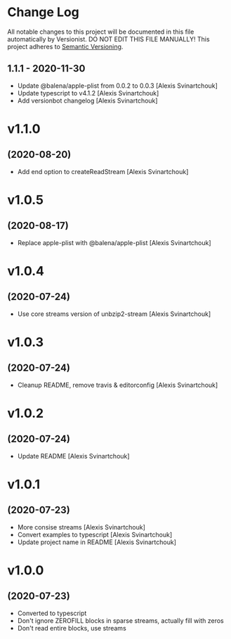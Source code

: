 # Change Log

All notable changes to this project will be documented in this file
automatically by Versionist. DO NOT EDIT THIS FILE MANUALLY!
This project adheres to [Semantic Versioning](http://semver.org/).

## 1.1.1 - 2020-11-30

* Update @balena/apple-plist from 0.0.2 to 0.0.3 [Alexis Svinartchouk]
* Update typescript to v4.1.2 [Alexis Svinartchouk]
* Add versionbot changelog [Alexis Svinartchouk]

# v1.1.0
## (2020-08-20)

* Add end option to createReadStream [Alexis Svinartchouk]

# v1.0.5
## (2020-08-17)

* Replace apple-plist with @balena/apple-plist [Alexis Svinartchouk]

# v1.0.4
## (2020-07-24)

* Use core streams version of unbzip2-stream [Alexis Svinartchouk]

# v1.0.3
## (2020-07-24)

* Cleanup README, remove travis & editorconfig [Alexis Svinartchouk]

# v1.0.2
## (2020-07-24)

* Update README [Alexis Svinartchouk]

# v1.0.1
## (2020-07-23)

* More consise streams [Alexis Svinartchouk]
* Convert examples to typescript [Alexis Svinartchouk]
* Update project name in README [Alexis Svinartchouk]

# v1.0.0
## (2020-07-23)

* Converted to typescript
* Don't ignore ZEROFILL blocks in sparse streams, actually fill with zeros
* Don't read entire blocks, use streams
